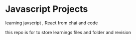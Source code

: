 # Javascript Projects

learning javscript , React from chai and code

this repo is for to store learnings files and folder and revision
